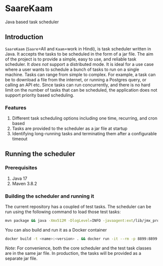 # SaareKaam
Java based task scheduler 

## Introduction
`SaareKaam` (`Saare`=All and `Kaam`=work in Hindi), is task scheduler written in Java. It accepts the tasks to be 
scheduled in the form of a jar file. The aim of the project is to provide a simple, easy to use, and reliable task
scheduler. It _does not_ support a distributed mode. It is ideal for a use case where a user wants to schedule a bunch 
of tasks to run on a single machine. Tasks can range from simple to complex. For example, a task can be to download a
file from the internet, or running a Postgres query, or calling an API etc. Since tasks can run concurrently, and there
is no hard limit on the number of tasks that can be scheduled, the application does not support priority based
scheduling.

### Features
1. Different task scheduling options including one time, recurring, and cron based
2. Tasks are provided to the scheduler as a jar file at startup
3. Identifying long-running tasks and terminating them after a configurable timeout

## Running the scheduler
### Prerequisites
1. Java 17
2. Maven 3.8.2

### Building the scheduler and running it
The current repository has a coupled of test tasks. The scheduler can be run using the following command to load those test
tasks:
```bash
mvn package && java -Xmx512M -DlogLevel=INFO -javaagent:ext/lib/jmx_prometheus_javaagent-0.20.0.jar=8899:ext/lib/prometheus_jmx_config.yml -jar target/saarekaam-1.0-SNAPSHOT-jar-with-dependencies.jar target/saarekaam-1.0-SNAPSHOT-jar-with-dependencies.jar 
```

You can also build and run it as a Docker container
```bash
docker build -t <name>:<version> . && docker run -it --rm -p 8899:8899 <name>:<version
```

_Note_: For convenience, both the core scheduler and the test task classes are in the same jar file. In production, the 
tasks will be provided as a separate jar file.


